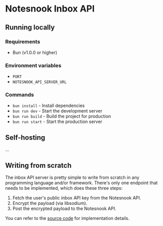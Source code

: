 # Notesnook Inbox API

## Running locally

### Requirements

- Bun (v1.0.0 or higher) 

### Environment variables

- `PORT`
- `NOTESNOOK_API_SERVER_URL`

### Commands

- `bun install` - Install dependencies
- `bun run dev` - Start the development server
- `bun run build` - Build the project for production
- `bun run start` - Start the production server

## Self-hosting

...

## Writing from scratch

The inbox API server is pretty simple to write from scratch in any programming language and/or framework. There's only one endpoint that needs to be implemented, which does these three steps:

1. Fetch the user's public inbox API key from the Notesnook API.
2. Encrypt the payload (via libsodium).
3. Post the encrypted payload to the Notesnook API. 

You can refer to the [source code](./src/index.ts) for implementation details.

